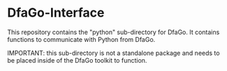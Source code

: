 # DfaGo-Interface
 This repository contains the "python" sub-directory for DfaGo. It contains functions to communicate with Python from DfaGo.

IMPORTANT: this sub-directory is not a standalone package and needs to be placed inside of the DfaGo toolkit to function.
